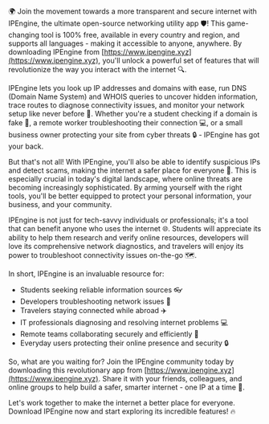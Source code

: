 🌍 Join the movement towards a more transparent and secure internet with IPEngine, the ultimate open-source networking utility app 🛡️! This game-changing tool is 100% free, available in every country and region, and supports all languages - making it accessible to anyone, anywhere. By downloading IPEngine from [https://www.ipengine.xyz](https://www.ipengine.xyz), you'll unlock a powerful set of features that will revolutionize the way you interact with the internet 🔍.

IPEngine lets you look up IP addresses and domains with ease, run DNS (Domain Name System) and WHOIS queries to uncover hidden information, trace routes to diagnose connectivity issues, and monitor your network setup like never before 📡. Whether you're a student checking if a domain is fake 👀, a remote worker troubleshooting their connection 💻, or a small business owner protecting your site from cyber threats 🔒 - IPEngine has got your back.

But that's not all! With IPEngine, you'll also be able to identify suspicious IPs and detect scams, making the internet a safer place for everyone 🚀. This is especially crucial in today's digital landscape, where online threats are becoming increasingly sophisticated. By arming yourself with the right tools, you'll be better equipped to protect your personal information, your business, and your community.

IPEngine is not just for tech-savvy individuals or professionals; it's a tool that can benefit anyone who uses the internet 🌐. Students will appreciate its ability to help them research and verify online resources, developers will love its comprehensive network diagnostics, and travelers will enjoy its power to troubleshoot connectivity issues on-the-go 🗺️.

In short, IPEngine is an invaluable resource for:

* Students seeking reliable information sources 👓
* Developers troubleshooting network issues 🔧
* Travelers staying connected while abroad ✈️
* IT professionals diagnosing and resolving internet problems 💻
* Remote teams collaborating securely and efficiently 🏢
* Everyday users protecting their online presence and security 🔒

So, what are you waiting for? Join the IPEngine community today by downloading this revolutionary app from [https://www.ipengine.xyz](https://www.ipengine.xyz). Share it with your friends, colleagues, and online groups to help build a safer, smarter internet - one IP at a time 💪.

Let's work together to make the internet a better place for everyone. Download IPEngine now and start exploring its incredible features! 🔥